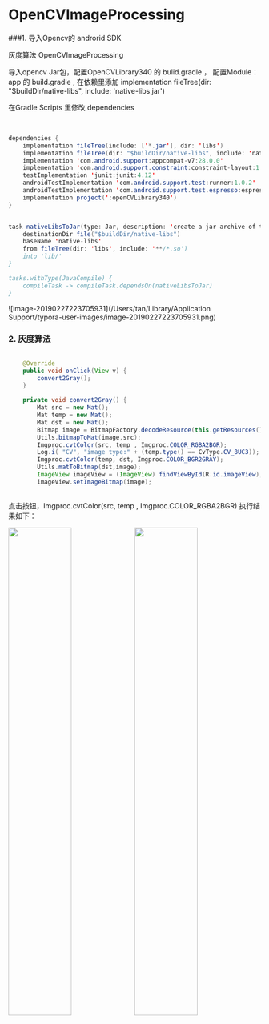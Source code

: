 # OpenCVImageProcessing

###1.  导入Opencv的 androrid SDK

灰度算法 OpenCVImageProcessing

导入opencv Jar包，配置OpenCVLibrary340 的 bulid.gradle ， 配置Module：app 的 build.gradle , 在依赖里添加 implementation fileTree(dir: "$buildDir/native-libs", include: 'native-libs.jar')

在Gradle Scripts 里修改 dependencies

​							

```java
dependencies {
    implementation fileTree(include: ['*.jar'], dir: 'libs')
    implementation fileTree(dir: "$buildDir/native-libs", include: 'native-libs.jar')
    implementation 'com.android.support:appcompat-v7:28.0.0'
    implementation 'com.android.support.constraint:constraint-layout:1.1.3'
    testImplementation 'junit:junit:4.12'
    androidTestImplementation 'com.android.support.test:runner:1.0.2'
    androidTestImplementation 'com.android.support.test.espresso:espresso-core:3.0.2'
    implementation project(':openCVLibrary340')
}


task nativeLibsToJar(type: Jar, description: 'create a jar archive of the native libs') {
    destinationDir file("$buildDir/native-libs")
    baseName 'native-libs'
    from fileTree(dir: 'libs', include: '**/*.so')
    into 'lib/'
}

tasks.withType(JavaCompile) {
    compileTask -> compileTask.dependsOn(nativeLibsToJar)
}
```

![image-20190227223705931](/Users/tan/Library/Application Support/typora-user-images/image-20190227223705931.png)

### 2.  灰度算法

```java

    @Override
    public void onClick(View v) {
        convert2Gray();
    }

    private void convert2Gray() {
        Mat src = new Mat();
        Mat temp = new Mat();
        Mat dst = new Mat();
        Bitmap image = BitmapFactory.decodeResource(this.getResources(),R.drawable.tantuo);
        Utils.bitmapToMat(image,src);
        Imgproc.cvtColor(src, temp , Imgproc.COLOR_RGBA2BGR);
        Log.i( "CV", "image type:" + (temp.type() == CvType.CV_8UC3));
        Imgproc.cvtColor(temp, dst, Imgproc.COLOR_BGR2GRAY);
        Utils.matToBitmap(dst,image);
        ImageView imageView = (ImageView) findViewById(R.id.imageView);
        imageView.setImageBitmap(image);
        
```

点击按钮，Imgproc.cvtColor(src, temp , Imgproc.COLOR_RGBA2BGR)  执行结果如下：

<img src="https://ws3.sinaimg.cn/large/006tKfTcly1g0lurhbem9j30u01ale81.jpg" width="50%" height="50%" /><img src="https://ws2.sinaimg.cn/large/006tKfTcly1g0lvc824wgj30u01akwkw.jpg" width="50%" height="50%" />

